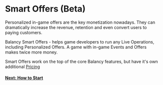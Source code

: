# Smart Offers (Beta)

Personalized in-game offers are the key monetization nowadays. They can dramatically increase the revenue, retention and even convert users to paying customers.

Balancy Smart Offers - helps game developers to run any Live Operations, including Personalized Offers. A game with in-game Events and Offers makes twice more money.

Smart Offers work on the top of the core Balancy features, but have it's own additional [Pricing](/pricing)

#### [Next: How to Start](/smart_offers/how_to_start)
